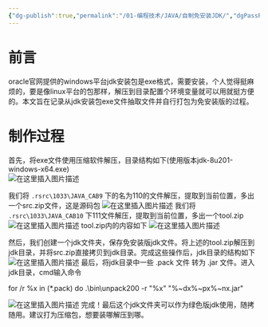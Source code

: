 ```yaml
---
{"dg-publish":true,"permalink":"/01-编程技术/JAVA/自制免安装JDK/","dgPassFrontmatter":true,"created":"2023-10-26T22:42:22.819+08:00","updated":"2024-01-11T08:37:48.000+08:00"}
---
```





# 前言

oracle官网提供的windows平台jdk安装包是exe格式，需要安装，个人觉得挺麻烦的，要是像linux平台的包那样，解压到目录配置个环境变量就可以用就挺方便的。本文旨在记录从jdk安装包exe文件抽取文件并自行打包为免安装版的过程。

# 制作过程

首先，将exe文件使用压缩软件解压，目录结构如下(使用版本jdk-8u201-windows-x64.exe)   
![在这里插入图片描述](/img/user/assets/1692603870-c3f2b886f5a80518faf75feba905079f.png)

我们将 `.rsrc\1033\JAVA_CAB9` 下的名为110的文件解压，提取到当前位置，多出一个src.zip文件，这是源码包 
![在这里插入图片描述](/img/user/assets/1692603870-1916acbc32fe6cda9df68e06fda2052b.png) 我们将 `.rsrc\1033\JAVA_CAB10` 下111文件解压，提取到当前位置，多出一个tool.zip 
![在这里插入图片描述](/img/user/assets/1692603870-3048dac82ecb644a8ac90336e01055cf.png) tool.zip内的内容如下 
![在这里插入图片描述](/img/user/assets/1692603870-e73427abc1b39035011576e9d2b155fb.png)

然后，我们创建一个jdk文件夹，保存免安装版jdk文件。将上述的tool.zip解压到jdk目录，并将src.zip直接拷贝到jdk目录。完成这些操作后，jdk目录的结构如下 
![在这里插入图片描述](/img/user/assets/1692603870-dd3447aad6a4d8ac39d330a43c485059.png) 最后，将jdk目录中一些 .pack 文件 转为 .jar 文件。进入jdk目录，cmd输入命令

for /r %x in (*.pack) do .\bin\unpack200 -r "%x" "%~dx%~px%~nx.jar"

![在这里插入图片描述](/img/user/assets/1692603870-8b201de6644d730bd5b34559c1c79f5c.png) 完成！最后这个jdk文件夹可以作为绿色版jdk使用，随拷随用。建议打为压缩包，想要装哪解压到哪。

